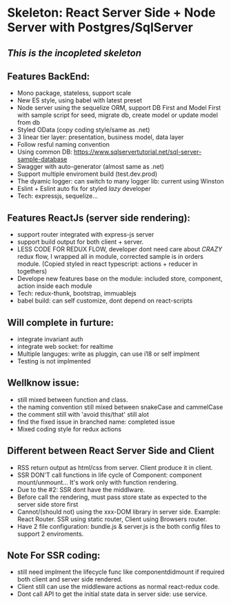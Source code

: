 # Skeleton: React Server Side + Node Server with Postgres/SqlServer
## _This is the incopleted skeleton_

## Features BackEnd:
+ Mono package, stateless, support scale
+ New ES style, using babel with latest preset
+ Node server using the sequelize ORM, support DB First and Model First with sample script for seed, migrate db, create model or update model from db
+ Styled OData (copy coding style/same as .net)
+ 3 linear tier layer: presentation, business model, data layer
+ Follow resful naming convention
+ Using common DB: https://www.sqlservertutorial.net/sql-server-sample-database
+ Swagger with auto-generator (almost same as .net)
+ Support multiple enviroment build (test.dev.prod)
+ The dyamic logger: can switch to many logger lib: current using Winston
+ Eslint + Eslint auto fix for styled *lazy* developer
+ Tech: expressjs, sequelize...

## Features ReactJs (server side rendering):
+ support router integrated with express-js server
+ support build output for both client + server.
+ LESS CODE FOR REDUX FLOW, developer dont need care about _CRAZY_ redux flow, I wrapped all in module, corrected sample is in orders module. (Copied styled in react typescript: actions + reducer in togethers)
+ Develope new features base on the module: included store, component, action inside each module
+ Tech: redux-thunk, bootstrap, immuablejs
+ babel build: can self customize, dont depend on react-scripts
## Will complete in furture:
+ integrate invariant auth
+ integrate web socket: for realtime
+ Multiple languges: write as pluggin, can use i18 or self implment
+ Testing is not implmented

## Wellknow issue:
- still mixed between function and class.
- the naming convention still mixed between snakeCase and cammelCase
- the comment still with 'avoid this/that' still alot
- find the fixed issue in branched name: completed issue
- Mixed coding style for redux actions

## Different between React Server Side and Client
- RSS return output as html/css from server. Client produce it in client.
- SSR DON'T call functions in life cycle of Component: component mount/unmount... It's work only with function rendering.
- Due to the #2: SSR dont have the middlware.
- Before call the rendering, must pass store state as expected to the server side store first 
- Cannot/(should not) using the xxx-DOM library in server side. Example: React Router. SSR using static router, Client using Browsers router.
- Have 2 file configuration: bundle.js & server.js is the both config files to support 2 enviroments.

## Note For SSR coding:
- still need implment the lifecycle func like componentdidmount if required both client and server side rendered.
- Client still can use the middleware actions as normal react-redux code.
- Dont call API to get the initial state data in server side: use service. 

